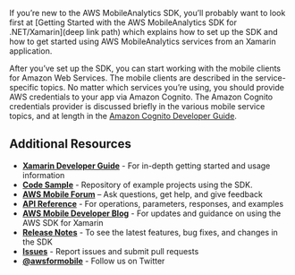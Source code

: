 If you’re new to the AWS MobileAnalytics SDK, you’ll probably want to look first at [Getting Started with the AWS MobileAnalytics SDK for .NET/Xamarin](deep link path) which explains how to set up the SDK and how to get started using AWS MobileAnalytics services from an Xamarin application.

After you’ve set up the SDK, you can start working with the mobile clients for Amazon Web Services. The mobile clients are described in the service-specific topics. No matter which services you’re using, you should provide AWS credentials to your app via Amazon Cognito. The Amazon Cognito credentials provider is discussed briefly in the various mobile service topics, and at length in the [Amazon Cognito Developer Guide](http://docs.aws.amazon.com/cognito/devguide/).


## Additional Resources

- [**Xamarin Developer Guide**](http://docs.aws.amazon.com/mobile/sdkforxamarin/developerguide/) - For in-depth getting started and usage information
- [**Code Sample**](https://github.com/awslabs/aws-sdk-net-samples) - Repository of example projects using the SDK.
- [**AWS Mobile Forum**](https://forums.aws.amazon.com/forum.jspa?forumID=88) – Ask questions, get help, and give feedback
- [**API Reference**](http://docs.aws.amazon.com/sdkfornet/latest/apidocs/Index.html) - For operations, parameters, responses, and examples
- [**AWS Mobile Developer Blog**](http://mobile.awsblog.com/) - For updates and guidance on using the AWS SDK for Xamarin
- [**Release Notes**](https://aws.amazon.com/releasenotes/.NET) - To see the latest features, bug fixes, and changes in the SDK
- [**Issues**](https://github.com/aws/aws-sdk-net/issues)  - Report issues and submit pull requests
- [**@awsformobile**](https://twitter.com/awsformobile) - Follow us on Twitter